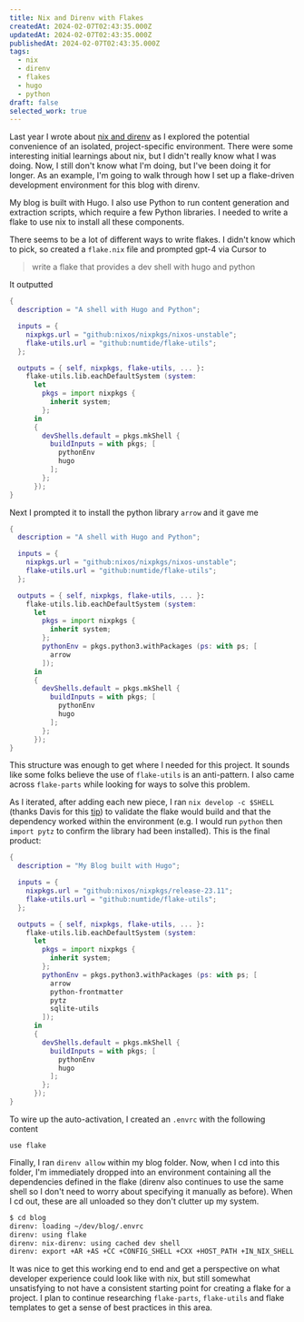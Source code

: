 ```yaml
---
title: Nix and Direnv with Flakes
createdAt: 2024-02-07T02:43:35.000Z
updatedAt: 2024-02-07T02:43:35.000Z
publishedAt: 2024-02-07T02:43:35.000Z
tags:
  - nix
  - direnv
  - flakes
  - hugo
  - python
draft: false
selected_work: true
---
```


Last year I wrote about [nix and direnv](/posts/2023/nix-and-direnv) as I explored the potential convenience of an isolated, project-specific environment.
There were some interesting initial learnings about nix, but I didn't really know what I was doing.
Now, I still don't know what I'm doing, but I've been doing it for longer.
As an example, I'm going to walk through how I set up a flake-driven development environment for this blog with direnv.

My blog is built with Hugo.
I also use Python to run content generation and extraction scripts, which require a few Python libraries.
I needed to write a flake to use nix to install all these components.

There seems to be a lot of different ways to write flakes.
I didn't know which to pick, so created a `flake.nix` file and prompted gpt-4 via Cursor to

> write a flake that provides a dev shell with hugo and python

It outputted

```nix
{
  description = "A shell with Hugo and Python";

  inputs = {
    nixpkgs.url = "github:nixos/nixpkgs/nixos-unstable";
    flake-utils.url = "github:numtide/flake-utils";
  };

  outputs = { self, nixpkgs, flake-utils, ... }:
    flake-utils.lib.eachDefaultSystem (system:
      let
        pkgs = import nixpkgs {
          inherit system;
        };
      in
      {
        devShells.default = pkgs.mkShell {
          buildInputs = with pkgs; [
            pythonEnv
            hugo
          ];
        };
      });
}
```

Next I prompted it to install the python library `arrow` and it gave me


```nix
{
  description = "A shell with Hugo and Python";

  inputs = {
    nixpkgs.url = "github:nixos/nixpkgs/nixos-unstable";
    flake-utils.url = "github:numtide/flake-utils";
  };

  outputs = { self, nixpkgs, flake-utils, ... }:
    flake-utils.lib.eachDefaultSystem (system:
      let
        pkgs = import nixpkgs {
          inherit system;
        };
        pythonEnv = pkgs.python3.withPackages (ps: with ps; [
          arrow
        ]);
      in
      {
        devShells.default = pkgs.mkShell {
          buildInputs = with pkgs; [
            pythonEnv
            hugo
          ];
        };
      });
}
```

This structure was enough to get where I needed for this project.
It sounds like some folks believe the use of `flake-utils` is an anti-pattern.
I also came across `flake-parts` while looking for ways to solve this problem.

As I iterated, after adding each new piece, I ran `nix develop -c $SHELL` (thanks Davis for this [tip](https://davi.sh/til/nix/nix-develop-c/)) to validate the flake would build and that the dependency worked within the environment (e.g. I would run `python` then `import pytz` to confirm the library had been installed).
This is the final product:

```nix
{
  description = "My Blog built with Hugo";

  inputs = {
    nixpkgs.url = "github:nixos/nixpkgs/release-23.11";
    flake-utils.url = "github:numtide/flake-utils";
  };

  outputs = { self, nixpkgs, flake-utils, ... }:
    flake-utils.lib.eachDefaultSystem (system:
      let
        pkgs = import nixpkgs {
          inherit system;
        };
        pythonEnv = pkgs.python3.withPackages (ps: with ps; [
          arrow
          python-frontmatter
          pytz
          sqlite-utils
        ]);
      in
      {
        devShells.default = pkgs.mkShell {
          buildInputs = with pkgs; [
            pythonEnv
            hugo
          ];
        };
      });
}
```

To wire up the auto-activation, I created an `.envrc` with the following content

```text
use flake
```

Finally, I ran `direnv allow` within my blog folder.
Now, when I cd into this folder, I'm immediately dropped into an environment containing all the dependencies defined in the flake (direnv also continues to use the same shell so I don't need to worry about specifying it manually as before).
When I cd out, these are all unloaded so they don't clutter up my system.

```sh
$ cd blog
direnv: loading ~/dev/blog/.envrc
direnv: using flake
direnv: nix-direnv: using cached dev shell
direnv: export +AR +AS +CC +CONFIG_SHELL +CXX +HOST_PATH +IN_NIX_SHELL +LD +LD_DYLD_PATH +MACOSX_DEPLOYMENT_TARGET +NIX_BINTOOLS +NIX_BINTOOLS_WRAPPER_TARGET_HOST_aarch64_apple_darwin +NIX_BUILD_CORES +NIX_CC +NIX_CC_WRAPPER_TARGET_HOST_aarch64_apple_darwin +NIX_CFLAGS_COMPILE +NIX_DONT_SET_RPATH +NIX_DONT_SET_RPATH_FOR_BUILD +NIX_ENFORCE_NO_NATIVE +NIX_HARDENING_ENABLE +NIX_IGNORE_LD_THROUGH_GCC +NIX_LDFLAGS +NIX_NO_SELF_RPATH +NIX_STORE +NM +PATH_LOCALE +RANLIB +SIZE +SOURCE_DATE_EPOCH +STRINGS +STRIP +__darwinAllowLocalNetworking +__impureHostDeps +__propagatedImpureHostDeps +__propagatedSandboxProfile +__sandboxProfile +__structuredAttrs +buildInputs +buildPhase +builder +cmakeFlags +configureFlags +depsBuildBuild +depsBuildBuildPropagated +depsBuildTarget +depsBuildTargetPropagated +depsHostHost +depsHostHostPropagated +depsTargetTarget +depsTargetTargetPropagated +doCheck +doInstallCheck +dontAddDisableDepTrack +mesonFlags +name +nativeBuildInputs +out +outputs +patches +phases +preferLocalBuild +propagatedBuildInputs +propagatedNativeBuildInputs +shell +shellHook +stdenv +strictDeps +system ~PATH
```

It was nice to get this working end to end and get a perspective on what developer experience could look like with nix, but still somewhat unsatisfying to not have a consistent starting point for creating a flake for a project.
I plan to continue researching `flake-parts`, `flake-utils` and flake templates to get a sense of best practices in this area.
